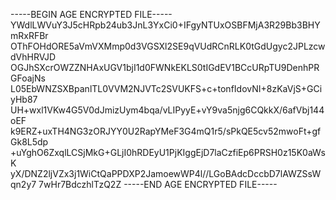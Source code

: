 -----BEGIN AGE ENCRYPTED FILE-----
YWdlLWVuY3J5cHRpb24ub3JnL3YxCi0+IFgyNTUxOSBFMjA3R29Bb3BHYmRxRFBr
OThFOHdORE5aVmVXMmp0d3VGSXl2SE9qVUdRCnRLK0tGdUgyc2JPLzcwdVhHRVJD
OGJhSXcrOWZZNHAxUGV1bjI1d0FWNkEKLS0tIGdEV1BCcURpTU9DenhPRGFoajNs
L05EbWNZSXBpanlTL0VVM2NJVTc2SVUKFS+c+tonfIdovNI+8zKaVjS+GCiyHb87
UH+wxl1VKw4G5V0dJmizUym4bqa/vLIPyyE+vY9va5njg6CQkkX/6afVbj144oEF
k9ERZ+uxTH4NG3zORJYY0U2RapYMeF3G4mQ1r5/sPkQE5cv52mwoFt+gfGk8L5dp
+uYghO6ZxqlLCSjMkG+GLjI0hRDEyU1PjKIggEjD7laCzfiEp6PRSH0z15K0aWsK
yX/DNZ2ljVZx3j1WiCtQaPPDXP2JamoewWP4l//LGoBAdcDccbD7lAWZSsWqn2y7
7wHr7BdczhlTzQ2Z
-----END AGE ENCRYPTED FILE-----
